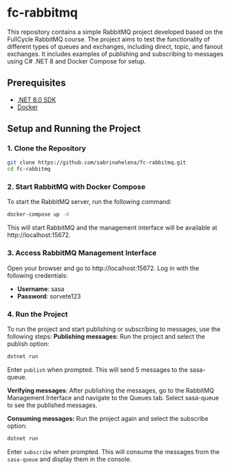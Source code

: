 # fc-rabbitmq

This repository contains a simple RabbitMQ project developed based on the FullCycle RabbitMQ course. The project aims to test the functionality of different types of queues and exchanges, including direct, topic, and fanout exchanges. It includes examples of publishing and subscribing to messages using C# .NET 8 and Docker Compose for setup.

## Prerequisites

- [.NET 8.0 SDK](https://dotnet.microsoft.com/download)
- [Docker](https://www.docker.com/get-started)

## Setup and Running the Project

### 1. Clone the Repository

```bash
git clone https://github.com/sabrinahelena/fc-rabbitmq.git
cd fc-rabbitmq
```

### 2. Start RabbitMQ with Docker Compose
To start the RabbitMQ server, run the following command:
```bash
docker-compose up -d
```
This will start RabbitMQ and the management interface will be available at http://localhost:15672.

### 3. Access RabbitMQ Management Interface
Open your browser and go to http://localhost:15672. Log in with the following credentials:
- **Username**: sasa
- **Password**: sorvete123

### 4. Run the Project
To run the project and start publishing or subscribing to messages, use the following steps:
**Publishing messages:** Run the project and select the publish option:

```bash
dotnet run
```

Enter `publish` when prompted. This will send 5 messages to the sasa-queue.

**Verifying messages**: After publishing the messages, go to the RabbitMQ Management Interface and navigate to the Queues tab. Select sasa-queue to see the published messages.

**Consuming messages:** Run the project again and select the subscribe option:
```bash
dotnet run
```
Enter `subscribe` when prompted. This will consume the messages from the `sasa-queue` and display them in the console.

